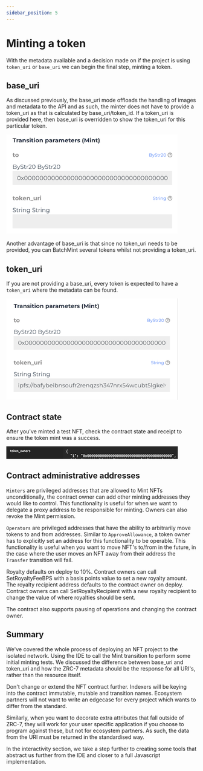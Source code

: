 ```yaml
---
sidebar_position: 5
---
```


# Minting a token

With the metadata available and a decision made on if the project is using ```token_uri``` or ```base_uri``` we can begin the final step, minting a token.

## base_uri

As discussed previously, the base_uri mode offloads the handling of images and metadata to the API and as such, the minter does not have to provide a token_uri as that is calculated by base_uri/token_id. If a token_uri is provided here, then base_uri is overridden to show the token_uri for this particular token.

![Docusaurus](../../../../static/img/tutorials/mynftproject/mint-base.png)

Another advantage of base_uri is that since no token_uri needs to be provided, you can BatchMint several tokens whilst not providing a token_uri.

## token_uri

If you are not providing a base_uri, every token is expected to have a ```token_uri``` where the metadata can be found.

![Docusaurus](../../../../static/img/tutorials/mynftproject/mint-token.png)

## Contract state

After you've minted a test NFT, check the contract state and receipt to ensure the token mint was a success.

![Docusaurus](../../../../static/img/tutorials/mynftproject/token-state.png)

## Contract administrative addresses

```Minters``` are privileged addresses that are allowed to Mint NFTs unconditionally, the contract owner can add other minting addresses they would like to control. This functionality is useful for when we want to delegate a proxy address to be responsible for minting. Owners can also revoke the Mint permission.

```Operators``` are privileged addresses that have the ability to arbitrarily move tokens to and from addresses. Similar to ```ApproveAllowance```, a token owner has to explicitly set an address for this functionality to be operable. This functionality is useful when you want to move NFT's to/from in the future, in the case where the user moves an NFT away from their address the ```Transfer``` transition will fail.

Royalty defaults on deploy to 10%. Contract owners can call SetRoyaltyFeeBPS with a basis points value to set a new royalty amount. The royalty recipient address defaults to the contract owner on deploy. Contract owners can call SetRoyaltyRecipient with a new royalty recipient to change the value of where royalties should be sent.

The contract also supports pausing of operations and changing the contract owner.

## Summary

We've covered the whole process of deploying an NFT project to the isolated network. Using the IDE to call the Mint transition to perform some initial minting tests. We discussed the difference between base_uri and token_uri and how the ZRC-7 metadata should be the response for all URI's, rather than the resource itself.

Don't change or extend the NFT contract further. Indexers will be keying into the contract immutable, mutable and transition names. Ecosystem partners will not want to write an edgecase for every project which wants to differ from the standard.

Similarly, when you want to decorate extra attributes that fall outside of ZRC-7, they will work for your user specific application if you choose to program against these, but not for ecosystem partners. As such, the data from the URI must be returned in the standardised way.

In the interactivity section, we take a step further to creating some tools that abstract us further from the IDE and closer to a full Javascript implementation.
